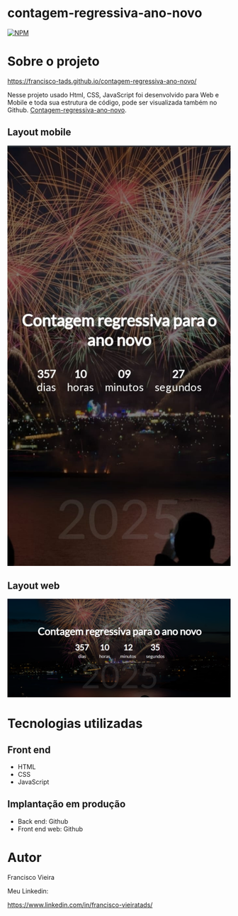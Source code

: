 # contagem-regressiva-ano-novo
[![NPM](https://img.shields.io/npm/l/react)](https://github.com/Francisco-tads/contagem-regressiva-ano-novo/blob/master/LICENCE)

# Sobre o projeto

https://francisco-tads.github.io/contagem-regressiva-ano-novo/

Nesse projeto usado Html, CSS, JavaScript foi desenvolvido para Web e Mobile e toda sua estrutura de código, pode ser visualizada também no Github.
 [Contagem-regressiva-ano-novo](https://francisco-tads.github.io/contagem-regressiva-ano-novo/ "Site do Contagem-regressiva-ano-novo").



## Layout mobile
![Mobile 1](https://github.com/Francisco-tads/contagem-regressiva-ano-novo/blob/master/img/cont-mobile.jpg) 

## Layout web
![Web 1](https://github.com/Francisco-tads/contagem-regressiva-ano-novo/blob/master/img/cont-pc.png)


## 

# Tecnologias utilizadas

## Front end
- HTML 
- CSS
- JavaScript
  

## Implantação em produção
- Back end: Github
- Front end web: Github


# Autor

Francisco Vieira

Meu Linkedin:

https://www.linkedin.com/in/francisco-vieiratads/
